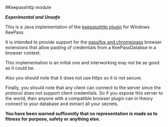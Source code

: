 #Keepasshttp module

**_Experimental and Unsafe_**

This is a Java implementation of the [keepasshttp plugin](https://github.com/pfn/keepasshttp/)
for Windows KeePass. 

It is intended to provide support for the [passifox and chromeipass](https://github.com/pfn/passifox)
browser extensions that allow pasting of credentials from a KeePassDatabse 
in a browser context.

This implementation is an initial one and interworking may not be as good as it could be.

Also you should note that it does not use https so it is not secure.

Finally, you should note that any client can connect to the server since the protocol
does not support client credentials. So if you expose this server to the world,
then anyone with a compatible browser plugin can in theory connect
to your database and extract all your secrets.

**You have been warned sufficently that no representation is made as to
fitness for purpose, safety or anything else.**